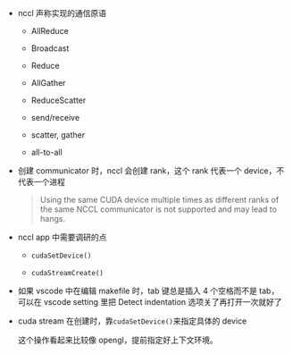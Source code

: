 * nccl 声称实现的通信原语

    * AllReduce

    * Broadcast

    * Reduce

    * AllGather

    * ReduceScatter

    * send/receive

    * scatter, gather

    * all-to-all

* 创建 communicator 时，nccl 会创建 rank，这个 rank 代表一个 device，不代表一个进程

    > Using the same CUDA device multiple times as different ranks of the same NCCL communicator is not supported and may lead to hangs.

* nccl app 中需要调研的点

    * `cudaSetDevice()`

    * `cudaStreamCreate()`

* 如果 vscode 中在编辑 makefile 时，tab 键总是插入 4 个空格而不是 tab，可以在 vscode setting 里把 Detect indentation 选项关了再打开一次就好了

* cuda stream 在创建时，靠`cudaSetDevice()`来指定具体的 device

    这个操作看起来比较像 opengl，提前指定好上下文环境。
